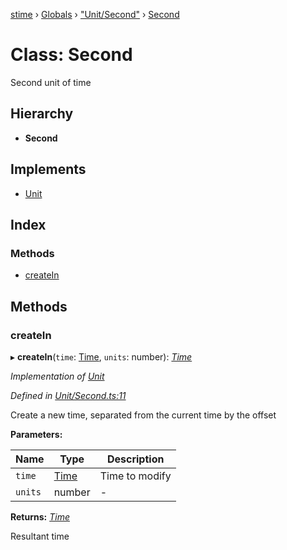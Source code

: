 [stime](../README.md) › [Globals](../globals.md) › ["Unit/Second"](../modules/_unit_second_.md) › [Second](_unit_second_.second.md)

# Class: Second

Second unit of time

## Hierarchy

* **Second**

## Implements

* [Unit](../interfaces/_unit_.unit.md)

## Index

### Methods

* [createIn](_unit_second_.second.md#createin)

## Methods

###  createIn

▸ **createIn**(`time`: [Time](_time_.time.md), `units`: number): *[Time](_time_.time.md)*

*Implementation of [Unit](../interfaces/_unit_.unit.md)*

*Defined in [Unit/Second.ts:11](https://github.com/TerenceJefferies/STime/blob/2958401/src/Unit/Second.ts#L11)*

Create a new time, separated from the current time by the offset

**Parameters:**

Name | Type | Description |
------ | ------ | ------ |
`time` | [Time](_time_.time.md) | Time to modify |
`units` | number | - |

**Returns:** *[Time](_time_.time.md)*

Resultant time
